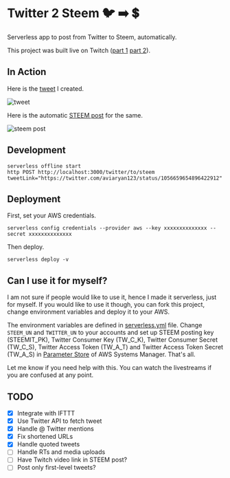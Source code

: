 # Twitter 2 Steem 🐦 ➡️ 💲

Serverless app to post from Twitter to Steem, automatically.

This project was built live on Twitch ([part 1](https://www.twitch.tv/videos/328611364) [part 2](https://www.twitch.tv/videos/328906758)). 

## In Action

Here is the [tweet](https://twitter.com/aviaryan123/status/1056903793781161985) I created.

![tweet](https://i.imgur.com/0zvLQ1r.png)

Here is the automatic [STEEM post](https://steemit.com/twitter2steem/@the-dragon/re-the-dragon-twitter2steem-20181029t134208431z) for the same.

![steem post](https://i.imgur.com/mpauJyT.png)

## Development

```
serverless offline start
http POST http://localhost:3000/twitter/to/steem tweetLink="https://twitter.com/aviaryan123/status/1056659654896422912"
```

## Deployment

First, set your AWS credentials.

```
serverless config credentials --provider aws --key xxxxxxxxxxxxxx --secret xxxxxxxxxxxxxx
```

Then deploy.

```
serverless deploy -v
```

## Can I use it for myself?

I am not sure if people would like to use it, hence I made it serverless, just for myself. If you would like to use it though, you can fork this project, change environment variables and deploy it to your AWS.

The environment variables are defined in [serverless.yml](serverless.yml) file. Change `STEEM_UN` and `TWITTER_UN` to your accounts and set up STEEM posting key (STEEMIT_PK), Twitter Consumer Key (TW_C_K), Twitter Consumer Secret (TW_C_S), Twitter Access Token (TW_A_T) and Twitter Access Token Secret (TW_A_S) in [Parameter Store](https://docs.aws.amazon.com/systems-manager/latest/userguide/systems-manager-paramstore.html) of AWS Systems Manager. That's all.

Let me know if you need help with this. You can watch the livestreams if you are confused at any point.

## TODO

- [x] Integrate with IFTTT
- [x] Use Twitter API to fetch tweet
- [x] Handle @ Twitter mentions
- [x] Fix shortened URLs
- [x] Handle quoted tweets
- [ ] Handle RTs and media uploads
- [ ] Have Twitch video link in STEEM post?
- [ ] Post only first-level tweets?

